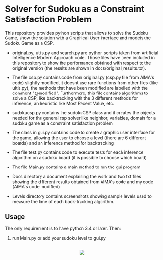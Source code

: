 # Solver for Sudoku as a Constraint Satisfaction Problem 

This repository provides python scripts that allows to solve the Sudoku Game, show the solution with a Graphical User Interface and models the Sudoku Game as a CSP.

- original.py, utils.py and search.py are python scripts taken from Artificial Intelligence Modern Approach code. Those files have been included in this repository to show the performance obtained with respect to the original version (the results are shown in docs/original_results.txt).

- The file csp.py contains code from original.py (csp.py file from AIMA's code) slightly modified, it doesnt use rare functions from other files (like ultis.py), the methods that have been modified are labelled with the comment "@modified". Furthermore, this file contains algorithms to solve a CSP, like backtracking with the 3 different methods for inference, an heuristic like Most Recent Value, etc.

- sudokucsp.py contains the sudokuCSP class and it creates the objects needed for the general csp solver like neighbor, variables, domain for a sudoku game as a constraint satisfaction problem

- The class in gui.py contains code to create a graphic user interface for the game, allowing the user to choose a level (there are 6 different boards) and an inference method for backtracking

- The file test.py contains code to execute tests for each inference algorithm on a sudoku board (it is possible to choose which board)

- The file Main.py contains a main method to run the gui program

- Docs directory a document explaining the work and two txt files showing the different results obtained from AIMA's code and my code (AIMA's code modified)

- Levels directory contains screenshots showing sample levels used to measure the time of each back-tracking algorithm.

## Usage
The only requirement is to have python 3.4 or later. Then:

1. run Main.py or add your sudoku level to gui.py
<br><br>
<p align="center">
<img align="center" src="https://github.com/StevenSalazarM/CSP-Sudoku-Solver/blob/master/levels/Evil.png"></img>
</p>
<br><br>

